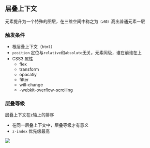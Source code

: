 ## 层叠上下文

元素提升为一个特殊的图层，在三维空间中称之为`（z轴）`高出普通元素一层

### 触发条件

- 根层叠上下文（`html`）
- `position` 定位与`relative`和`absolute`无关，元素同级，谁在前谁在上
- CSS3 属性
    - flex
    - transform
    - opacatiy
    - filter
    - will-change
    - -webkit-overflow-scrolling

### 层叠等级

层叠上下文在z轴上的排序

- 在同一层叠上下文中，层叠等级才有意义
- `z-index` 优先级最高

![](https://www.notion.so/image/https%3A%2F%2Fs3-us-west-2.amazonaws.com%2Fsecure.notion-static.com%2F5e28e3e0-6b0b-4d60-bc52-d4e0162c6d1a%2FUntitled.png?table=block&id=679dbcdd-7a3e-4000-9ea8-0d63a5814861&width=1340&cache=v2)




